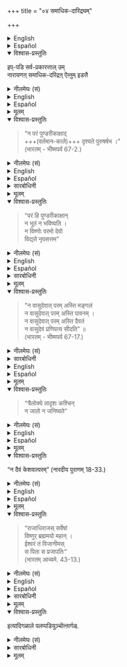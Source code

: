 +++
title = "०४ समाधिक-दारिद्र्यम्"

+++

<details><summary>English</summary>

BHAGAVĀN HAS NEITHER EQUALS NOR SUPERIORS :
</details>

<details><summary>Español</summary>

BHAGAVĀN HAS NEITHER EQUALS NOR SUPERIORS :
</details>

<details open><summary>विश्वास-प्रस्तुतिः</summary>

इप्-पडि सर्व-प्रकारत्ताल् उम्  
नारायणऩ् समाधिक-दरिद्रऩ् ऎऩ्ऩुम् इडत्तै
</details>

<details><summary>नीलमेघः (सं)</summary>

इत्थं सर्वैः प्रकारैर्नारायणः समाधिकदरिद्र इत्येतम् अर्थं
</details>

<details><summary>English</summary>

Thus Nārāyaṇa  is destitute, in every way, of equals and superiors.  
This may be seen from the following śloka s :- 
</details>

<details><summary>Español</summary>

Thus Nārāyaṇa  is destitute, in every way, of equals and superiors.  
This may be seen from the following śloka s :- 
</details>

<details><summary>मूलम्</summary>

इप्पडि सर्वप्रकारत्तालुम् नारायणऩ् समाधिकदरिद्रनॆऩ्ऩुमिडत्तै
</details>

<details open><summary>विश्वास-प्रस्तुतिः</summary>

> “न परं पुण्डरीकाक्षाद्  
> +++(वर्तमान-काले)+++ दृश्यते पुरुषर्षभ ।"  
> (भारतम् - भीष्मपर्व 67-2.)
</details>

<details><summary>नीलमेघः (सं)</summary>

> “न परं पुण्डरीकाक्षाद्  
> दृश्यते पुरुषर्षभ ।"  
> (भारतम् - भीष्मपर्व 67-2.)
</details>

<details><summary>English</summary>

"O best [^f199] of men, there is no one superior to (Nārāyaṇa)  the god of the lotus-like eyes;" 
</details>

<details><summary>Español</summary>

"O best [^f199] of men, there is no one superior to (Nārāyaṇa)  the god of the lotus-like eyes;" 
</details>

<details><summary>सारबोधिनी</summary>

समाधिकदरिद्रनॆन्नुमिडत्तै - नारायणन् समरालुम् अधिकरालुम् रहितनॆऩ्ऱु अनुमित्त विषयत्तै. 
न परं पुण्डरीकाक्षाद्दृश्यत इत्यादि । इङ्गु पुण्डरीकाक्षात्परं न दृश्यते ऎऩ्ऱु वाचनिकमागवे वर्तमानकालिकाधिकनिषेधम् सॊल्लप्पडुगिऱदु.  
</details>

<details><summary>मूलम्</summary>

“न परं पुण्डरीकाक्षाद्दृश्यते पुरुषर्षभ ।"(भारतम् - भीष्मपर्व 67-2.)
</details>

<details open><summary>विश्वास-प्रस्तुतिः</summary>

> "परं हि पुण्डरीकाक्षान्  
> न भूतं न भविष्यति ।  
> न विष्णोः परमो देवो  
> विद्यते नृपसत्तम” 
</details>

<details><summary>नीलमेघः (सं)</summary>

[[६०]]

> "परं हि पुण्डरीकाक्षान्  
> न भूतं न भविष्यति ।  
> न विष्णोः परमो देवो  
> विद्यते नृपसत्तम”
</details>

<details><summary>English</summary>

"There was[^f200] no one superior to Him in the past  
nor will there be any one superior to Him in the future :  
There is no[^f201] god superior to Viṣṇu , O best of kings;" 
</details>

<details><summary>Español</summary>

"There was[^f200] no one superior to Him in the past  
nor will there be any one superior to Him in the future :  
There is no[^f201] god superior to Viṣṇu , O best of kings;" 
</details>

<details><summary>सारबोधिनी</summary>

‘‘परं हि पुण्डरीकाक्षान्न भूतं न भविष्यति’’ ऎऩ्ऱु पुण्डरीकाक्षनुक्कु भूतभविष्यत्कालाधिकनिषेधम् सॊल्लप्पडुगिऱदु.  
</details>

<details><summary>मूलम्</summary>

"परं हि पुण्डरीकाक्षान्न भूतं न भविष्यति । न विष्णोः परमो देवो विद्यते नृपसत्तम” 
</details>

<details open><summary>विश्वास-प्रस्तुतिः</summary>

> "न वासुदेवात् परम् अस्ति मङ्गलं  
> न वासुदेवात् परम् अस्ति पावनम् ।  
> न वासुदेवात् परम् अस्ति दैवतं  
> न वासुदेवं प्रणिपत्य सीदति” ॥  
> (भारतम् - भीष्मपर्व 67-17.) 
</details>

<details><summary>नीलमेघः (सं)</summary>

> "न वासुदेवात् परम् अस्ति मङ्गलं  
> न वासुदेवात् परम् अस्ति पावनम् ।  
> न वासुदेवात् परम् अस्ति दैवतं  
> न वासुदेवं प्रणिपत्य सीदति” ॥  
> (भारतम् - भीष्मपर्व 67-17.) 

</details>

<details><summary>सारबोधिनी</summary>

मङ्गळं – श्रेयःप्रदम्. पावनं – अनिष्टनिवर्तकम्. त्रैलोक्ये तादृशः कश्चिन्न जातो न जनिष्यते इति । इन्द वचनम् वाचनिकमान त्रैकालिकसमनिषेधपरम्. 
</details>

<details><summary>English</summary>

"There is nothing[^f202] more auspicious than Vāsudeva,  
there is nothing more purifying than Vāsudeva.  
There is no greater divinity than Vāsudeva.  
No one who adores Vāsudeva ever perishes." 
</details>

<details><summary>Español</summary>

"There is nothing[^f202] more auspicious than Vāsudeva,  
there is nothing more purifying than Vāsudeva.  
There is no greater divinity than Vāsudeva.  
No one who adores Vāsudeva ever perishes." 
</details>

<details><summary>मूलम्</summary>

"न वासुदेवात्परमस्ति मङ्गळं न वासुदेवात्परमस्ति पावनम् । न वासुदेवात्परमस्ति दैवतं न वासुदेवं प्रणिपत्य सीदति” ॥ (भारतम् - भीष्मपर्व 67-17.) 
</details>

<details open><summary>विश्वास-प्रस्तुतिः</summary>

> “त्रैलोक्ये तादृशः कश्चिन्  
न जातो न जनिष्यते” 
</details>

<details><summary>नीलमेघः (सं)</summary>

> “त्रैलोक्ये तादृशः कश्चिन्  
न जातो न जनिष्यते” 
</details>

<details><summary>English</summary>

"In all [^f203] the three worlds,  
there was no one like Him ever born  
and there will be no one like Him born in the future." 
</details>

<details><summary>Español</summary>

"In all [^f203] the three worlds,  
there was no one like Him ever born  
and there will be no one like Him born in the future." 
</details>

<details><summary>मूलम्</summary>

“त्रैलोक्ये तादृशः कश्चिन्न जातो न जनिष्यते” 
</details>

<details open><summary>विश्वास-प्रस्तुतिः</summary>

“न दैवं केशवात्परम्” (नारदीय पुराणम् 18-33.)
</details>

<details><summary>नीलमेघः (सं)</summary>

“न दैवं केशवात्परम्” (नारदीय पुराणम् 18-33.)
</details>

<details><summary>English</summary>

" There[^f204] is no divinity higher than Keśava." 
</details>

<details><summary>Español</summary>

" There[^f204] is no divinity higher than Keśava." 
</details>

<details><summary>मूलम्</summary>

“न दैवं केशवात्परम्” (नारदीय पुराणम् 18-33.)
</details>

<details open><summary>विश्वास-प्रस्तुतिः</summary>

> “राजाधिराजस् सर्वेषां  
> विष्णुर् ब्रह्ममयो महान् ।  
> ईश्वरं तं विजानीमस्  
> स पिता स प्रजापतिः”  
> (भारतम् आच्वमे. 43-13.)  
</details>

<details><summary>नीलमेघः (सं)</summary>

> “राजाधिराजस् सर्वेषां  
> विष्णुर् ब्रह्ममयो महान् ।  
> ईश्वरं तं विजानीमस्  
> स पिता स प्रजापतिः”  
> (भारतम् आच्वमे. 43-13.)  
</details>

<details><summary>English</summary>

"He is the [^f205] King of all kings, Viṣṇu, the great Brahman.  
We know Him to be Iśvara.  
He is the Father, the Creator." 
</details>

<details><summary>Español</summary>

"He is the [^f205] King of all kings, Viṣṇu, the great Brahman.  
We know Him to be Iśvara.  
He is the Father, the Creator." 
</details>

<details><summary>सारबोधिनी</summary>

राजाधिराजस्सर्वेषां – राजानः – ब्रह्मादयः, तेषामप्यधिराजः – अधिकराजः ।
ब्रह्ममयो महान् – ब्रह्ममयः – परब्रह्मभूतः । स्वार्थे मयट् ।
</details>

<details><summary>मूलम्</summary>

“राजाधिराजस्सर्वेषां विष्णुर्ब्रह्ममयो महान् । ईश्वरं तं विजानीमस्स पिता स प्रजापतिः” (भारतम् आच्वमे. 43-13.)  
</details>

<details open><summary>विश्वास-प्रस्तुतिः</summary>

इत्यादिगळाले पलप्पडियुञ्चॊऩ्ऩार्गळ्.
</details>

<details><summary>नीलमेघः (सं)</summary>

इत्यादिभिर् बहुधा प्रतिपादयामासुः ॥
</details>

<details><summary>सारबोधिनी</summary>

पलबडियुम् सॊन्नार्गळिति ।  
कालत्रयत्तिलुमवनुक्कधिकरिल्लै यॆऩ्ऱुम्, देवर्गळिले ऒरुवनुमवनुक्कु अधिकरिल्लै यॆऩ्ऱुम्, अवनुक्कुमेल् मङ्गळमुम् पावनमुमिल्लैयॆऩ्ऱुम्, कालत्रयत्तिलुमवनुक्कु समनिल्लैयॆऩ्ऱुम्, राजाधिराजत्वेन निस्समाभ्यधिकनॆऩ्ऱुम् इप्पडिये पलबडिगळिलुम् सॊन्नार्गळॆऩ्ऱबडि.  
</details>

<details><summary>मूलम्</summary>

इत्यादिगळाले पलप्पडियुञ्चॊऩ्ऩार्गळ्.
</details>

